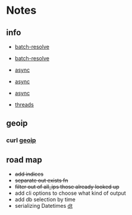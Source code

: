 # Notes

## info

- [batch-resolve](https:-github.com/mersinvald/batch_resolve)
- [batch-resolve](https:-www.reddit.com/r/rust/comments/6a9i9a/batch_resolve_fast_asynchronous_dns_resolver/)

- [async](https:-bryangilbert.com/post/code/rust/adventures-futures-tokio-rust/)
- [async](https:-tech.marksblogg.com/rdns-domain-name-tld-extract-rust.html)
- [async](https:-askubuntu.com/questions/813275/how-to-check-a-bulk-of-ip-for-reverse-dns)

- [threads](https:-users.rust-lang.org/t/please-recommend-a-queue-with-backpressure-for-simple-threads-no-async-yet/68654/3)

## geoip

### curl [geoip](https://api.ipgeolocation.io/ipgeo?apiKey=API_KEY&ip=8.8.8.8)

## road map

- ~~add indices~~
- ~~separate out exists fn~~
- ~~filter out of all_ips those already looked up~~
- add cli options to choose what kind of output
- add db selection by time
- serializing Datetimes [dt](https://docs.rs/bson/latest/bson/struct.DateTime.html)
